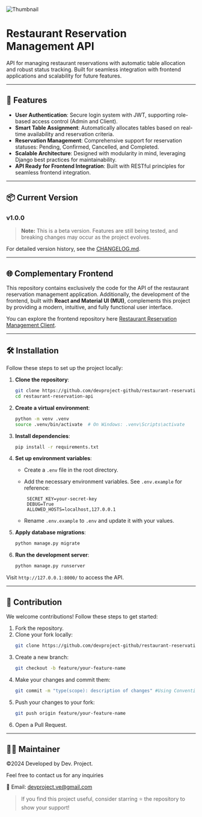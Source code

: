 ![Thumbnail](https://github.com/user-attachments/assets/cc789673-e251-4259-8920-80d451c0c152)

# Restaurant Reservation Management API

API for managing restaurant reservations with automatic table allocation and robust status tracking. Built for seamless integration with frontend applications and scalability for future features.

---

## 🚀 Features

- **User Authentication**: Secure login system with JWT, supporting role-based access control (Admin and Client).
- **Smart Table Assignment**: Automatically allocates tables based on real-time availability and reservation criteria.
- **Reservation Management**: Comprehensive support for reservation statuses: Pending, Confirmed, Cancelled, and Completed.
- **Scalable Architecture**: Designed with modularity in mind, leveraging Django best practices for maintainability.
- **API Ready for Frontend Integration**: Built with RESTful principles for seamless frontend integration.

---

## 📦 Current Version

### v1.0.0

> **Note:** This is a beta version. Features are still being tested, and breaking changes may occur as the project evolves.

For detailed version history, see the [CHANGELOG.md](CHANGELOG.md).

---

## 🌐 Complementary Frontend
This repository contains exclusively the code for the API of the restaurant reservation management application. Additionally, the development of the frontend, built with **React and Material UI (MUI)**, complements this project by providing a modern, intuitive, and fully functional user interface.

You can explore the frontend repository here [Restaurant Reservation Management Client](https://github.com/devproject-github/restaurant-reservations-client).

---

## 🛠️ Installation

Follow these steps to set up the project locally:

1. **Clone the repository**:

   ```bash
   git clone https://github.com/devproject-github/restaurant-reservations-api.git
   cd restaurant-reservation-api
   ```

2. **Create a virtual environment**:

   ```bash
   python -m venv .venv
   source .venv/bin/activate  # On Windows: .venv\Scripts\activate
   ```

3. **Install dependencies**:

   ```bash
   pip install -r requirements.txt
   ```

4. **Set up environment variables**:

   - Create a `.env` file in the root directory.
   - Add the necessary environment variables. See `.env.example` for reference:

     ```
      SECRET_KEY=your-secret-key
      DEBUG=True
      ALLOWED_HOSTS=localhost,127.0.0.1
     ```

   - Rename `.env.example` to `.env` and update it with your values.

5. **Apply database migrations**:

   ```bash
   python manage.py migrate
   ```

6. **Run the development server**:
   ```bash
   python manage.py runserver
   ```

Visit `http://127.0.0.1:8000/` to access the API.

---

## 🤝 Contribution

We welcome contributions! Follow these steps to get started:

1. Fork the repository.
2. Clone your fork locally:
   ```bash
   git clone https://github.com/devproject-github/restaurant-reservations-api.git
   ```
3. Create a new branch:
   ```bash
   git checkout -b feature/your-feature-name
   ```
4. Make your changes and commit them:
   ```bash
   git commit -m "type(scope): description of changes" #Using Conventional Commits
   ```
5. Push your changes to your fork:
   ```bash
   git push origin feature/your-feature-name
   ```
6. Open a Pull Request.

---

## 👨‍💻 Maintainer

©2024 Developed by Dev. Project.

Feel free to contact us for any inquiries

📧 Email: devproject.ve@gmail.com

> If you find this project useful, consider starring ⭐ the repository to show your support!

